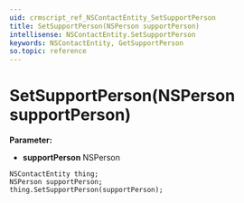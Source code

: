 ```yaml
---
uid: crmscript_ref_NSContactEntity_SetSupportPerson
title: SetSupportPerson(NSPerson supportPerson)
intellisense: NSContactEntity.SetSupportPerson
keywords: NSContactEntity, GetSupportPerson
so.topic: reference
---
```


# SetSupportPerson(NSPerson supportPerson)

**Parameter:** 
 - **supportPerson** NSPerson

```crmscript
NSContactEntity thing;
NSPerson supportPerson;
thing.SetSupportPerson(supportPerson);
```


